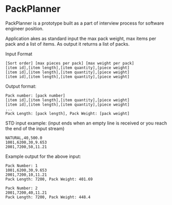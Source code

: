 # PackPlanner
PackPlanner is a prototype built as a part of interview process for software engineer position.

Application akes as standard input the max pack weight, max items per pack and a list of items.  As output it returns a list of packs.

Input Format
    
    [Sort order] [max pieces per pack] [max weight per pack]
    [item id],[item length],[item quantity],[piece weight]
    [item id],[item length],[item quantity],[piece weight]
    [item id],[item length],[item quantity],[piece weight]

Output format:

    Pack number: [pack number]
    [item id],[item length],[item quantity],[piece weight]
    [item id],[item length],[item quantity],[piece weight]
    ...
    Pack Length: [pack length], Pack Weight: [pack weight]

STD input example: (input ends when an empty line is received or you reach the end of the input stream)
    
    NATURAL,40,500.0
    1001,6200,30,9.653
    2001,7200,50,11.21

Example output for the above input:

    Pack Number: 1
    1001,6200,30,9.653
    2001,7200,10,11.21
    Pack Length: 7200, Pack Weight: 401.69

    Pack Number: 2
    2001,7200,40,11.21
    Pack Length: 7200, Pack Weight: 448.4
